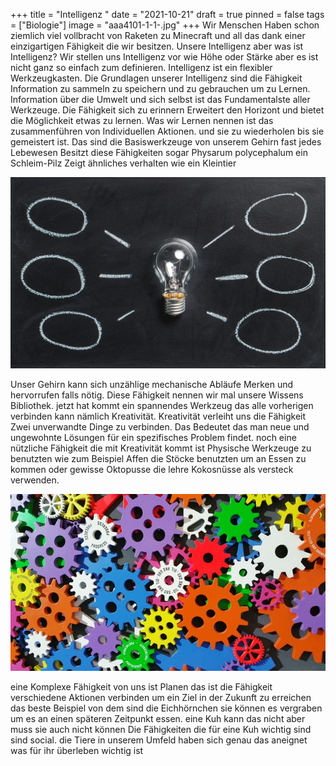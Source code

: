 +++
title = "Intelligenz "
date = "2021-10-21"
draft = true
pinned = false
tags = ["Biologie"]
image = "aaa4101-1-1-.jpg"
+++
Wir Menschen Haben schon ziemlich viel vollbracht von Raketen zu Minecraft und all das dank einer einzigartigen Fähigkeit die wir besitzen. Unsere Intelligenz aber was ist Intelligenz?  Wir stellen uns Intelligenz vor wie Höhe oder Stärke aber es ist nicht ganz so einfach zum definieren. Intelligenz ist ein flexibler Werkzeugkasten. Die Grundlagen unserer Intelligenz sind die Fähigkeit Information zu sammeln zu speichern und zu gebrauchen um zu Lernen. Information über die Umwelt und sich selbst ist das Fundamentalste aller Werkzeuge. Die Fähigkeit sich zu erinnern Erweitert den Horizont und bietet die Möglichkeit etwas zu lernen. Was wir Lernen nennen ist das zusammenführen von Individuellen Aktionen. und sie zu wiederholen bis sie gemeistert ist. Das sind die  Basiswerkzeuge von unserem Gehirn fast jedes Lebewesen Besitzt diese Fähigkeiten sogar Physarum polycephalum ein Schleim-Pilz Zeigt ähnliches verhalten wie ein Kleintier

![](pexels-pixabay-355948.jpg)

Unser Gehirn kann sich unzählige mechanische Abläufe Merken und hervorrufen falls nötig. Diese Fähigkeit nennen wir mal unsere Wissens Bibliothek. jetzt hat kommt ein spannendes Werkzeug das alle vorherigen verbinden kann nämlich Kreativität. Kreativität verleiht uns die Fähigkeit Zwei unverwandte Dinge zu verbinden. Das Bedeutet das man neue und ungewohnte Lösungen für ein spezifisches Problem findet. noch eine nützliche Fähigkeit die mit Kreativität kommt ist Physische Werkzeuge zu benutzten wie zum Beispiel Affen die Stöcke benutzten um an Essen zu kommen oder gewisse Oktopusse die lehre Kokosnüsse als versteck verwenden.

![](pexels-digital-buggu-171198.jpg)

eine Komplexe Fähigkeit von uns ist Planen das ist die Fähigkeit verschiedene Aktionen verbinden um ein Ziel in der Zukunft zu erreichen das beste Beispiel von dem sind die Eichhörnchen sie können es vergraben um es an einen späteren Zeitpunkt essen. eine Kuh kann das nicht aber muss sie auch nicht können Die Fähigkeiten die für eine Kuh wichtig sind sind social. die Tiere in unserem Umfeld haben sich genau das aneignet was für ihr überleben wichtig ist